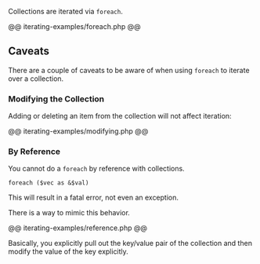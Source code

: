Collections are iterated via `foreach`.

@@ iterating-examples/foreach.php @@

## Caveats

There are a couple of caveats to be aware of when using `foreach` to iterate over a collection.

### Modifying the Collection

Adding or deleting an item from the collection will not affect iteration:

@@ iterating-examples/modifying.php @@

### By Reference

You cannot do a `foreach` by reference with collections. 

```
foreach ($vec as &$val)
```

This will result in a fatal error, not even an exception. 

There is a way to mimic this behavior.

@@ iterating-examples/reference.php @@

Basically, you explicitly pull out the key/value pair of the collection and then modify the value of the key explicitly.
